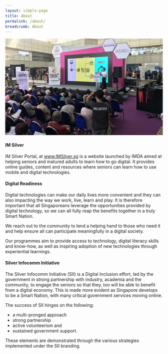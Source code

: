 ```yaml
---
layout: simple-page
title: About
permalink: /about/
breadcrumb: About
---
```


![about](/images/about/about.jpg)

#### IM Silver

IM Silver Portal, at www.IMSilver.sg is a website launched by IMDA aimed at helping seniors and matured adults to learn how to go digital.  It provides online guides, content and resources where seniors can learn how to use mobile and digital technologies. 

#### Digital Readiness

Digital technologies can make our daily lives more convenient and they can also impacting the way we work, live, learn and play. It is therefore important that all Singaporeans leverage the opportunities provided by digital technology, so we can all fully reap the benefits together in a truly Smart Nation.  

We reach out to the community to lend a helping hand to those who need it and help ensure all can participate meaningfully in a digital society. 

Our programmes aim to provide access to technology, digital literacy skills and know-how, as well as inspiring adoption of new technologies through experiential learnings.  

#### Silver Infocomm Initiative

The Silver Infocomm Initiative (SII) is a Digital Inclusion effort, led by the government in strong partnership with industry, academia and the community, to engage the seniors so that they, too will be able to benefit from a digital economy. This is made more evident as Singapore develops to be a Smart Nation, with many critical government services moving online. 

The success of SII hinges on the following:<br> 
* a multi-pronged approach
* strong partnership
* active volunteerism and 
* sustained government support. 

These elements are demonstrated through the various strategies implemented under the SII branding.
